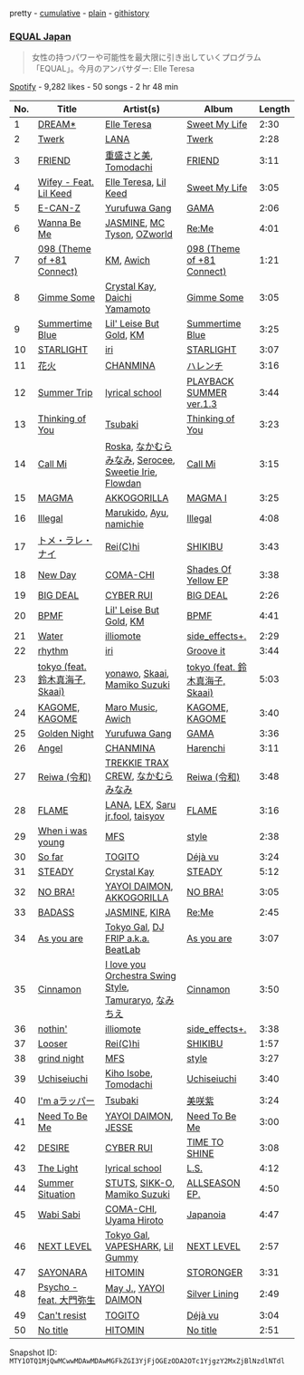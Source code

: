 pretty - [cumulative](/playlists/cumulative/37i9dQZF1DX2K2376Q0zTJ.md) - [plain](/playlists/plain/37i9dQZF1DX2K2376Q0zTJ) - [githistory](https://github.githistory.xyz/mackorone/spotify-playlist-archive/blob/main/playlists/plain/37i9dQZF1DX2K2376Q0zTJ)

### [EQUAL Japan](https://open.spotify.com/playlist/37i9dQZF1DX2K2376Q0zTJ)

> 女性の持つパワーや可能性を最大限に引き出していくプログラム「EQUAL」。今月のアンバサダー:  Elle Teresa

[Spotify](https://open.spotify.com/user/spotify) - 9,282 likes - 50 songs - 2 hr 48 min

| No. | Title | Artist(s) | Album | Length |
|---|---|---|---|---|
| 1 | [DREAM\*](https://open.spotify.com/track/4kmHuW46LewgV23TMVY7Br) | [Elle Teresa](https://open.spotify.com/artist/3eP3EbQEnina3kh1UTNvbj) | [Sweet My Life](https://open.spotify.com/album/5Tpk1oiARkbmnZZHNJJmmS) | 2:30 |
| 2 | [Twerk](https://open.spotify.com/track/1t1aGqZkoJzfVGez7vxHxk) | [LANA](https://open.spotify.com/artist/4dEHIhldHT2U8CMQ6nNgDT) | [Twerk](https://open.spotify.com/album/79XEt2UODb6oAWgh9sGmnI) | 2:28 |
| 3 | [FRIEND](https://open.spotify.com/track/4OsmrkuVLJe8ze6FJJxxzX) | [重盛さと美](https://open.spotify.com/artist/520STFW9IFHZA5A1WPWUeZ), [Tomodachi](https://open.spotify.com/artist/10b7iI7HzdtxZgCfPovith) | [FRIEND](https://open.spotify.com/album/5GQWA5bQcJAVSJf27W0wL4) | 3:11 |
| 4 | [Wifey \- Feat\. Lil Keed](https://open.spotify.com/track/1F12ArAq906JEJhfLFuhYh) | [Elle Teresa](https://open.spotify.com/artist/3eP3EbQEnina3kh1UTNvbj), [Lil Keed](https://open.spotify.com/artist/3uJx5SnOM59Li7lCxA3b29) | [Sweet My Life](https://open.spotify.com/album/5Tpk1oiARkbmnZZHNJJmmS) | 3:05 |
| 5 | [E\-CAN\-Z](https://open.spotify.com/track/34BEyBPn5KD6sxQyQvdOVV) | [Yurufuwa Gang](https://open.spotify.com/artist/5F80x2l9juqR6RLeuACpqS) | [GAMA](https://open.spotify.com/album/5g4Z6IX5rMUjNXx5zycNsz) | 2:06 |
| 6 | [Wanna Be Me](https://open.spotify.com/track/14TgJIn8hI6A3g4B76IkHK) | [JASMINE](https://open.spotify.com/artist/76sRRqpyFhBYjdimBWjmfg), [MC Tyson](https://open.spotify.com/artist/3ytVNSZdjCCJwechkDCFsB), [OZworld](https://open.spotify.com/artist/34tJ8UnaAbWcrug3Nym7ZO) | [Re:Me](https://open.spotify.com/album/0opzglC42Z7cFoVsCNdm5Y) | 4:01 |
| 7 | [098 \(Theme of +81 Connect\)](https://open.spotify.com/track/3IdVpFxJ0Vedsnhv8LjnTN) | [KM](https://open.spotify.com/artist/2Nz5XwOa02deTyyS2vw5Wa), [Awich](https://open.spotify.com/artist/0FnDCrmcQT8qz5TEsZIYw5) | [098 \(Theme of +81 Connect\)](https://open.spotify.com/album/2WE14aCc7YMD65qOlwiFQW) | 1:21 |
| 8 | [Gimme Some](https://open.spotify.com/track/1IbNNyZifUUoXMHCxMQTmx) | [Crystal Kay](https://open.spotify.com/artist/3yzQHdj9G34CVZ5rVUDrOM), [Daichi Yamamoto](https://open.spotify.com/artist/5jgE1ulvZ7sJpjlTwAOWPd) | [Gimme Some](https://open.spotify.com/album/6ssgCi2BiNcnXN6IoSgvr0) | 3:05 |
| 9 | [Summertime Blue](https://open.spotify.com/track/2QJ0kxy1AGD4LdRwLrv308) | [Lil' Leise But Gold](https://open.spotify.com/artist/0u4knCwkqdkkwuG2ddLr4n), [KM](https://open.spotify.com/artist/2Nz5XwOa02deTyyS2vw5Wa) | [Summertime Blue](https://open.spotify.com/album/34RWQZVuuUrk4Z6Ysior3a) | 3:25 |
| 10 | [STARLIGHT](https://open.spotify.com/track/7gg611kXgkFXDwEdAAYSOD) | [iri](https://open.spotify.com/artist/1mN9lPKzTRTOop4u7S1Uy9) | [STARLIGHT](https://open.spotify.com/album/3goLdwlEKJatLLNgVkRcxf) | 3:07 |
| 11 | [花火](https://open.spotify.com/track/4rtJHOlUnGem3BQCVWfrjD) | [CHANMINA](https://open.spotify.com/artist/2vjeuQwzSP5ErC1S41gONX) | [ハレンチ](https://open.spotify.com/album/7FlnNVqs9nwO2NKe37zxFh) | 3:16 |
| 12 | [Summer Trip](https://open.spotify.com/track/0WRltZItJzyw1oXBR2iH0z) | [lyrical school](https://open.spotify.com/artist/6V7cWMccRQEiOWSqygWYeK) | [PLAYBACK SUMMER ver.1.3](https://open.spotify.com/album/0WKDX7uZoAcd6K1Q7mAmpx) | 3:44 |
| 13 | [Thinking of You](https://open.spotify.com/track/3SqHn3nZ97WlY0tznIRSo9) | [Tsubaki](https://open.spotify.com/artist/1kTgsTapNxgD7vcgcBoxMx) | [Thinking of You](https://open.spotify.com/album/5TidXYzuZOw8akoMZAfTxG) | 3:23 |
| 14 | [Call Mi](https://open.spotify.com/track/2nYYjc3qevJl4pd1XXVhcg) | [Roska](https://open.spotify.com/artist/5p8U1acntDKzfbbZLwWYE5), [なかむらみなみ](https://open.spotify.com/artist/4gGr7IJIkVijGyJclVxqiq), [Serocee](https://open.spotify.com/artist/6eccR9J1A0lXF0AFvj5JO9), [Sweetie Irie](https://open.spotify.com/artist/0iUw5KL7NRlfKK3tZJNK9b), [Flowdan](https://open.spotify.com/artist/07CimrZi5vs9iEao47TNQ4) | [Call Mi](https://open.spotify.com/album/0tbVf3hH9dl7nH7ExGKrAA) | 3:15 |
| 15 | [MAGMA](https://open.spotify.com/track/2EPM6thRQXjYfjDtUbB7UQ) | [AKKOGORILLA](https://open.spotify.com/artist/7hAHFeP5IiecsxxczqKt0U) | [MAGMA I](https://open.spotify.com/album/2baqB10VVdF25aG9j9DaHq) | 3:25 |
| 16 | [Illegal](https://open.spotify.com/track/698DmNlHSMoRsRu7TljpLX) | [Marukido](https://open.spotify.com/artist/2TGGk4cLMH1vGMAktQBhZT), [Ayu](https://open.spotify.com/artist/7HF7JMvXXQFblGwMUYb8lP), [namichie](https://open.spotify.com/artist/3RtSsC1hY28YyW1UrYbA7V) | [Illegal](https://open.spotify.com/album/5GyV8gh1ptkAUOQHiIEXnd) | 4:08 |
| 17 | [トメ・ラレ・ナイ](https://open.spotify.com/track/1xCSbwdwOT1wkQBHnmQnNB) | [Rei\(C\)hi](https://open.spotify.com/artist/5BQWK2wChHTnJKqmgR9D3D) | [SHIKIBU](https://open.spotify.com/album/2c8PhG02N3d7kYTwIdVqYH) | 3:43 |
| 18 | [New Day](https://open.spotify.com/track/0tQVgQtzkzYlrEG1D6SXhx) | [COMA\-CHI](https://open.spotify.com/artist/1EGbVC1fE68gQaPrYEyr99) | [Shades Of Yellow EP](https://open.spotify.com/album/0nhCGmTwYyu1zKA6bAnVJc) | 3:38 |
| 19 | [BIG DEAL](https://open.spotify.com/track/7yfGpAFUftVs5WVAOpk3lv) | [CYBER RUI](https://open.spotify.com/artist/6kWLNH5QV9lGRhx2Kj7nA2) | [BIG DEAL](https://open.spotify.com/album/0PpZvAEvlGHNcAzMRL97ZZ) | 2:26 |
| 20 | [BPMF](https://open.spotify.com/track/5L0JiZaTcfI9W7LrPeuAEj) | [Lil' Leise But Gold](https://open.spotify.com/artist/0u4knCwkqdkkwuG2ddLr4n), [KM](https://open.spotify.com/artist/2Nz5XwOa02deTyyS2vw5Wa) | [BPMF](https://open.spotify.com/album/7pPH5k5UlnMkC0TM3Kdyp2) | 4:41 |
| 21 | [Water](https://open.spotify.com/track/2shaXJ5grK6OZK4qxfDB3u) | [illiomote](https://open.spotify.com/artist/3WT4BJFKhoWN3Mc8TDcH7v) | [side\_effects+.](https://open.spotify.com/album/4Jx3azXrVdoovOjAzU4eVJ) | 2:29 |
| 22 | [rhythm](https://open.spotify.com/track/3ZJKtP0HZU2QOk2LvlHVhd) | [iri](https://open.spotify.com/artist/1mN9lPKzTRTOop4u7S1Uy9) | [Groove it](https://open.spotify.com/album/4GQsvPVVp3eMNIJdIc7bKZ) | 3:44 |
| 23 | [tokyo \(feat\. 鈴木真海子, Skaai\)](https://open.spotify.com/track/3tL2fCJDegsWrsCZEZTf82) | [yonawo](https://open.spotify.com/artist/61VsO6rn8khCQDSRp8tTeZ), [Skaai](https://open.spotify.com/artist/4L05lOQs0iZSVhrnnqS66E), [Mamiko Suzuki](https://open.spotify.com/artist/21bkNzNX7do9qb8SM9wFQF) | [tokyo \(feat\. 鈴木真海子, Skaai\)](https://open.spotify.com/album/0HAFkJH7wyUpNEZJMB6pP6) | 5:03 |
| 24 | [KAGOME, KAGOME](https://open.spotify.com/track/3p9nyLwY9jv1KFiP68fC3y) | [Maro Music](https://open.spotify.com/artist/4iHE8t7vhPwUX0TrF4cETN), [Awich](https://open.spotify.com/artist/0FnDCrmcQT8qz5TEsZIYw5) | [KAGOME, KAGOME](https://open.spotify.com/album/5A7Gg7KDZliuZ7dnIX01Wl) | 3:40 |
| 25 | [Golden Night](https://open.spotify.com/track/3PQg5Ff6xZZBoWdb9jKTxm) | [Yurufuwa Gang](https://open.spotify.com/artist/5F80x2l9juqR6RLeuACpqS) | [GAMA](https://open.spotify.com/album/5g4Z6IX5rMUjNXx5zycNsz) | 3:36 |
| 26 | [Angel](https://open.spotify.com/track/4iShk7X3Q8vVIIiFENs9Yz) | [CHANMINA](https://open.spotify.com/artist/2vjeuQwzSP5ErC1S41gONX) | [Harenchi](https://open.spotify.com/album/1q9RWaiqhyFz8tYrl57w98) | 3:11 |
| 27 | [Reiwa \(令和\)](https://open.spotify.com/track/5clY3cLGOxT6IBh5Kvnpp2) | [TREKKIE TRAX CREW](https://open.spotify.com/artist/1aaNrx84WrTGObka1rpON3), [なかむらみなみ](https://open.spotify.com/artist/4gGr7IJIkVijGyJclVxqiq) | [Reiwa \(令和\)](https://open.spotify.com/album/6cnmmUp0rHywmjjgEwUmwf) | 3:48 |
| 28 | [FLAME](https://open.spotify.com/track/2uTMHATwwqd5AFGtg7EjRM) | [LANA](https://open.spotify.com/artist/4dEHIhldHT2U8CMQ6nNgDT), [LEX](https://open.spotify.com/artist/2KpK4apOMD6evPHoPggSVF), [Saru jr.fool](https://open.spotify.com/artist/7ydxirAQJSZbNHoGJPOrXR), [taisyov](https://open.spotify.com/artist/7GOnq578vzDJDcDCdxwhTf) | [FLAME](https://open.spotify.com/album/7vr3RkXfIuzJ2AHpKLuRSo) | 3:16 |
| 29 | [When i was young](https://open.spotify.com/track/4fIgIE4U8eeqz1l5qY3QYk) | [MFS](https://open.spotify.com/artist/5qH4hGRUWoLtBVgMD0alcb) | [style](https://open.spotify.com/album/63yKg4HtqigLHwlMQsUYiA) | 2:38 |
| 30 | [So far](https://open.spotify.com/track/1FlHF3KWU8dOjpevI888yB) | [TOGITO](https://open.spotify.com/artist/102etpERD7ol169sTsFdQK) | [Déjà vu](https://open.spotify.com/album/4fVSiMaOdEePo3OImUBGZD) | 3:24 |
| 31 | [STEADY](https://open.spotify.com/track/4vW94ySzXDzcPYk7pHPXh6) | [Crystal Kay](https://open.spotify.com/artist/3yzQHdj9G34CVZ5rVUDrOM) | [STEADY](https://open.spotify.com/album/7JoZ8WRmgvcFZ6R370GUes) | 5:12 |
| 32 | [NO BRA!](https://open.spotify.com/track/1lmNbAFyagfKVmCoHyj1rz) | [YAYOI DAIMON](https://open.spotify.com/artist/6u1eX0H0rWHLh3Dq1ASdUb), [AKKOGORILLA](https://open.spotify.com/artist/7hAHFeP5IiecsxxczqKt0U) | [NO BRA!](https://open.spotify.com/album/2irmdYdJTNgQnrXgMDCcNH) | 3:05 |
| 33 | [BADASS](https://open.spotify.com/track/6QUu7O2B0g4uHwxeP9YzdK) | [JASMINE](https://open.spotify.com/artist/76sRRqpyFhBYjdimBWjmfg), [KIRA](https://open.spotify.com/artist/384MAG8fZLUBFQoO2KgDVG) | [Re:Me](https://open.spotify.com/album/0opzglC42Z7cFoVsCNdm5Y) | 2:45 |
| 34 | [As you are](https://open.spotify.com/track/4h6WxofpPYdffSul9zgh5I) | [Tokyo Gal](https://open.spotify.com/artist/4Og0GstkKZkmI5BkkntBwX), [DJ FRIP a.k.a\. BeatLab](https://open.spotify.com/artist/5nkZFBzkGZpfRxnWFZGtk7) | [As you are](https://open.spotify.com/album/7lizwS91vA2vdPKGEZWTx1) | 3:07 |
| 35 | [Cinnamon](https://open.spotify.com/track/1UNYYQEzWcMbQMa6EP7zAy) | [I love you Orchestra Swing Style](https://open.spotify.com/artist/03Avx5uX73mr7MtZZzkzls), [Tamuraryo](https://open.spotify.com/artist/15i61GDW435zKWZ5vaJAYR), [なみちえ](https://open.spotify.com/artist/5oLsQ9qhHfYCV5L5XNMxAZ) | [Cinnamon](https://open.spotify.com/album/4TrzrpoReSAaGUSbGYJ3hu) | 3:50 |
| 36 | [nothin'](https://open.spotify.com/track/0Y7NneU33uLwvMPm3FoKtr) | [illiomote](https://open.spotify.com/artist/3WT4BJFKhoWN3Mc8TDcH7v) | [side\_effects+.](https://open.spotify.com/album/4Jx3azXrVdoovOjAzU4eVJ) | 3:38 |
| 37 | [Looser](https://open.spotify.com/track/7KWCAjG5bfx9FfUqvpefYZ) | [Rei\(C\)hi](https://open.spotify.com/artist/5BQWK2wChHTnJKqmgR9D3D) | [SHIKIBU](https://open.spotify.com/album/2c8PhG02N3d7kYTwIdVqYH) | 1:57 |
| 38 | [grind night](https://open.spotify.com/track/3kIgcFOtwFA8Yooju6qvrE) | [MFS](https://open.spotify.com/artist/5qH4hGRUWoLtBVgMD0alcb) | [style](https://open.spotify.com/album/63yKg4HtqigLHwlMQsUYiA) | 3:27 |
| 39 | [Uchiseiuchi](https://open.spotify.com/track/3vaWPJ0niX8jGZohKOwmcy) | [Kiho Isobe](https://open.spotify.com/artist/0evJvNpUisqnvyNEzPHydy), [Tomodachi](https://open.spotify.com/artist/10b7iI7HzdtxZgCfPovith) | [Uchiseiuchi](https://open.spotify.com/album/0CukYnbf7QN6rGBMZ6Wxej) | 3:40 |
| 40 | [I'm aラッパー](https://open.spotify.com/track/7g22EjG4pveRIBtFy2mMx8) | [Tsubaki](https://open.spotify.com/artist/1kTgsTapNxgD7vcgcBoxMx) | [美咲紫](https://open.spotify.com/album/4LD8HT7igWoMkE0XbvpBXE) | 3:24 |
| 41 | [Need To Be Me](https://open.spotify.com/track/2Y4ePVrFQrjqN3ah1ODFPN) | [YAYOI DAIMON](https://open.spotify.com/artist/6u1eX0H0rWHLh3Dq1ASdUb), [JESSE](https://open.spotify.com/artist/1piiwMSnN21hrtRzpJ11ef) | [Need To Be Me](https://open.spotify.com/album/351BykOMNlNSarjsRIPYHH) | 3:00 |
| 42 | [DESIRE](https://open.spotify.com/track/36R82gy8hcVZxeLpL5ECMx) | [CYBER RUI](https://open.spotify.com/artist/6kWLNH5QV9lGRhx2Kj7nA2) | [TIME TO SHINE](https://open.spotify.com/album/5yXFtc9Dda5ZZZM7UtFakH) | 3:08 |
| 43 | [The Light](https://open.spotify.com/track/6pcfClO1rmungJSO4ZgVbp) | [lyrical school](https://open.spotify.com/artist/6V7cWMccRQEiOWSqygWYeK) | [L.S.](https://open.spotify.com/album/3Tl6XkuuLhKyvmaeooz8MU) | 4:12 |
| 44 | [Summer Situation](https://open.spotify.com/track/7Da7crN49ehmABnxJuo52J) | [STUTS](https://open.spotify.com/artist/0qC4CNzOUtgdmdVzRqCa1d), [SIKK\-O](https://open.spotify.com/artist/62x90xtztIeFjU7Z9eVKDR), [Mamiko Suzuki](https://open.spotify.com/artist/21bkNzNX7do9qb8SM9wFQF) | [ALLSEASON EP.](https://open.spotify.com/album/7enrVhK4zZBVokYXmZXm4L) | 4:50 |
| 45 | [Wabi Sabi](https://open.spotify.com/track/3vzMrqNtt2LxwVegL844xO) | [COMA\-CHI](https://open.spotify.com/artist/1EGbVC1fE68gQaPrYEyr99), [Uyama Hiroto](https://open.spotify.com/artist/6AE5XsUcbWE2XrQccVVJyd) | [Japanoia](https://open.spotify.com/album/1XuxCsyPsJLoXpb7xXIidt) | 4:47 |
| 46 | [NEXT LEVEL](https://open.spotify.com/track/6JYDHQa5os6oKKMhtbd36X) | [Tokyo Gal](https://open.spotify.com/artist/4Og0GstkKZkmI5BkkntBwX), [VAPESHARK](https://open.spotify.com/artist/3nJ1t2nfTGc9X8gLTRwGd7), [Lil Gummy](https://open.spotify.com/artist/25Da9Geb55dSg18YHDjFzi) | [NEXT LEVEL](https://open.spotify.com/album/5Kds4jnAWHfrbCK0m1RGQk) | 2:57 |
| 47 | [SAYONARA](https://open.spotify.com/track/3XpLSdhcNLvamy59ETKSaB) | [HITOMIN](https://open.spotify.com/artist/54WlbKLgYBjRlWsee92OJt) | [STORONGER](https://open.spotify.com/album/6eOPhX5HRmFA5SaA9W280y) | 3:31 |
| 48 | [Psycho \- feat\. 大門弥生](https://open.spotify.com/track/7hYNiJUTYwcbdoBlejEKlI) | [May J.](https://open.spotify.com/artist/7sJzR6n8Buyv45FKrLvZIS), [YAYOI DAIMON](https://open.spotify.com/artist/6u1eX0H0rWHLh3Dq1ASdUb) | [Silver Lining](https://open.spotify.com/album/4KmgLmnmFmrfXdInAOEe1f) | 2:49 |
| 49 | [Can't resist](https://open.spotify.com/track/4kKV9cVZun2y0Wseb7sc8s) | [TOGITO](https://open.spotify.com/artist/102etpERD7ol169sTsFdQK) | [Déjà vu](https://open.spotify.com/album/4fVSiMaOdEePo3OImUBGZD) | 3:04 |
| 50 | [No title](https://open.spotify.com/track/1L9qKOOAl6b3CbArUBAqsG) | [HITOMIN](https://open.spotify.com/artist/54WlbKLgYBjRlWsee92OJt) | [No title](https://open.spotify.com/album/1DtIa0jgGnYPfh7WnFRDwh) | 2:51 |

Snapshot ID: `MTY1OTQ1MjQwMCwwMDAwMDAwMGFkZGI3YjFjOGEzODA2OTc1YjgzY2MxZjBlNzdlNTdl`
